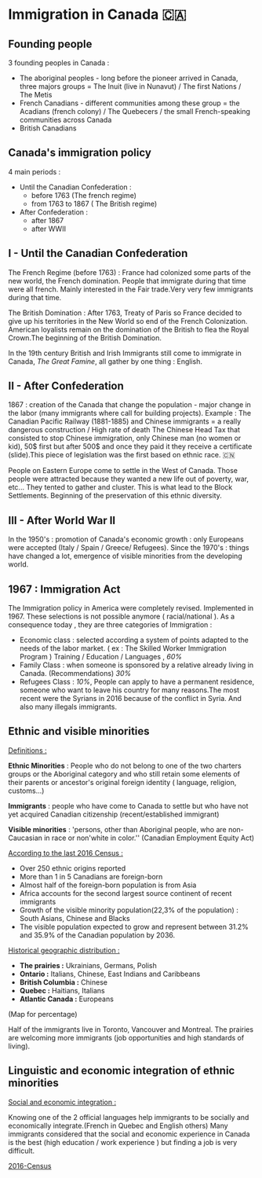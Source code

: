 # Immigration in Canada 🇨🇦
## Founding people

3 founding peoples in Canada : 
- The aboriginal peoples - long before the pioneer arrived in Canada, three majors groups = The Inuit (live in Nunavut) / The first Nations / The Metis 
- French Canadians - different communities among these group = the Acadians (french colony) / The Quebecers / the small French-speaking communities across Canada
- British Canadians

## Canada's immigration policy 

4 main periods :
- Until the Canadian Confederation  : 
	- before 1763 (The french regime)
	- from 1763 to 1867 ( The British regime)
- After Confederation : 
	- after 1867
	- after WWII

## I - Until the Canadian Confederation 

The French Regime (before 1763) : 
France had colonized some parts of the new world, the French domination. People that immigrate during that time were all french. Mainly interested in the Fair trade.Very very few immigrants during that time.

The British Domination :
After 1763, Treaty of Paris so France decided to give up his territories in the New World so end of the French Colonization.
American loyalists remain on the domination of the British to flea the Royal Crown.The beginning of the British Domination.

In the 19th century British and Irish Immigrants still come to immigrate in Canada, *The Great Famine*, all gather by one thing : English. 

## II - After Confederation 

1867 : creation of the Canada that change the population - major change in the labor (many immigrants where call for building projects). Example : The Canadian Pacific Railway (1881-1885) and Chinese immigrants = a really dangerous construction / High rate of death
The Chinese Head Tax that consisted to stop Chinese immigration, only Chinese man (no women or kid), 50$ first but  after 500$ and once they paid it they receive a certificate (slide).This piece of legislation was the first based on ethnic  race. 🇨🇳

People on Eastern Europe come to settle in the West of Canada.
Those people were attracted because they wanted a new life out of poverty, war, etc... They tented to gather and cluster. This is what lead to the Block Settlements. Beginning of the preservation of this ethnic diversity.

## III - After World War II

In the 1950's : promotion of Canada's economic growth : only Europeans were accepted (Italy / Spain / Greece/ Refugees).
Since the 1970's : things have changed a lot, emergence of visible minorities from the developing world.

## 1967 : Immigration Act 

The Immigration policy in America were completely revised. Implemented in 1967. These selections is not possible anymore ( racial/national ).
As a consequence today , they are three categories of Immigration : 
- Economic class : selected according a system of points adapted to the needs of the labor market. ( ex : The Skilled Worker Immigration Program ) Training / Education / Languages , *60%*
- Family Class :  when someone is sponsored by a relative already living in Canada. (Recommendations) *30%*
- Refugees Class : *10%*, People can apply to have a permanent residence, someone who want to leave his country for many reasons.The most recent were the Syrians in 2016 because of the conflict in Syria.  And also many illegals immigrants.

## Ethnic and visible minorities 

<u>Definitions :</u>

 **Ethnic Minorities** : People who do not belong to one of the two charters groups or the Aboriginal category and who still retain some elements of their parents or ancestor's original foreign identity ( language, religion, customs...)
 
 **Immigrants** : people who have come to Canada to settle but who have not yet acquired Canadian citizenship (recent/established immigrant)
 
 **Visible minorities** : 'persons, other than Aboriginal people, who are non-Caucasian in race or non'white in color.'' (Canadian Employment Equity Act)
 
<u>According to the last 2016 Census :</u>
- Over 250 ethnic origins reported 
- More than 1 in 5 Canadians are foreign-born
- Almost half of the foreign-born population is from Asia
- Africa accounts for the second largest source continent of recent immigrants
- Growth of the visible minority population(22,3% of the population) : South Asians, Chinese and Blacks
- The visible population expected to grow and represent between 31.2% and 35.9% of the Canadian population by 2036.

<u>Historical geographic  distribution :</u>

- **The prairies :** Ukrainians, Germans, Polish
- **Ontario :** Italians, Chinese, East Indians and Caribbeans
- **British Columbia :** Chinese 
- **Quebec :** Haitians, Italians
- **Atlantic Canada :** Europeans

(Map for percentage)

Half of the immigrants live in Toronto, Vancouver and Montreal. The prairies are welcoming more immigrants (job opportunities and high standards of living).


## Linguistic and economic integration of ethnic minorities 

<u>Social and economic integration :</u>

Knowing one of the 2 official languages help immigrants to be socially and economically integrate.(French in Quebec and English others)
Many immigrants considered that the social and economic experience in Canada is the best (high education / work experience ) but finding a job is very difficult. 

[2016-Census](https://www.statcan.gc.ca/eng/sc/video/2016census-immigration)




















